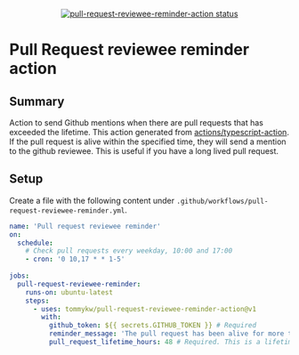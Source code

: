 <p align="center">
  <a href="https://github.com/tommykw/pull-request-reviewee-reminder-action/actions"><img alt="pull-request-reviewee-reminder-action status" src="https://github.com/tommykw/pull-request-reviewee-reminder-action/workflows/build-test/badge.svg"></a>
</p>

# Pull Request reviewee reminder action

## Summary
Action to send Github mentions when there are pull requests that has exceeded the lifetime. This action generated from [actions/typescript-action](https://github.com/actions/hello-world-javascript-action). If the pull request is alive within the specified time, they will send a mention to the github reviewee. This is useful if you have a long lived pull request.

## Setup
Create a file with the following content under `.github/workflows/pull-request-reviewee-reminder.yml`.

```yml
name: 'Pull request reviewee reminder'
on:
  schedule:
    # Check pull requests every weekday, 10:00 and 17:00
    - cron: '0 10,17 * * 1-5'
    
jobs:
  pull-request-reviewee-reminder: 
    runs-on: ubuntu-latest
    steps:
      - uses: tommykw/pull-request-reviewee-reminder-action@v1
        with:
          github_token: ${{ secrets.GITHUB_TOKEN }} # Required
          reminder_message: 'The pull request has been alive for more than 2 days. Let's work with priority.' # Required. Messages to send to reviewee on Github.
          pull_request_lifetime_hours: 48 # Required. This is a lifetime of pull request. If this time is exceeded, a reminder wil be send.
```